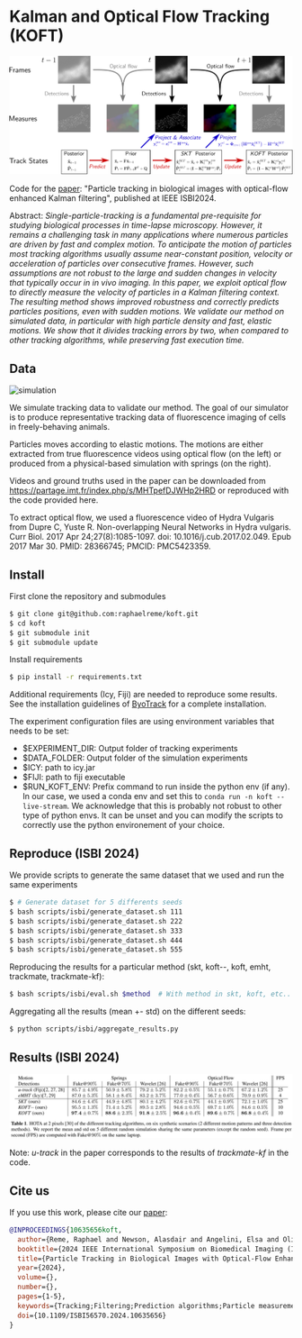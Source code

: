 # Kalman and Optical Flow Tracking (KOFT)

![koft](images/koft.png)

Code for the [paper](https://ieeexplore.ieee.org/abstract/document/10635656): "Particle tracking in biological images with optical-flow enhanced Kalman filtering", published at IEEE ISBI2024.

Abstract:
*Single-particle-tracking is a fundamental pre-requisite for studying biological processes in time-lapse microscopy. However, it remains a challenging task in many applications where numerous particles are driven by fast and complex motion. To anticipate the  motion of particles most tracking algorithms usually assume near-constant position, velocity or acceleration of particles over consecutive frames. However, such assumptions are not robust to the large and sudden changes in velocity that typically occur in in vivo imaging. In this paper, we exploit optical flow to directly measure the velocity of particles in a Kalman filtering context. The resulting method shows improved robustness and correctly predicts particles positions, even with sudden motions. We validate our method on simulated data, in particular with high particle density and fast, elastic motions. We show that it divides tracking errors by two, when compared to other tracking algorithms, while preserving fast execution time.*

## Data

![simulation](images/simulation.gif)

We simulate tracking data to validate our method. The goal of our simulator is to produce representative tracking data of fluorescence imaging of cells in freely-behaving animals.

Particles moves according to elastic motions. The motions are either extracted from true fluorescence videos using optical flow (on the left) or produced from a physical-based simulation with springs (on the right). 

Videos and ground truths used in the paper can be downloaded from https://partage.imt.fr/index.php/s/MHTpefDJWHp2HRD or reproduced with the code provided here.

To extract optical flow, we used a fluorescence video of Hydra Vulgaris from Dupre C, Yuste R. Non-overlapping Neural Networks in Hydra vulgaris. Curr Biol. 2017 Apr 24;27(8):1085-1097. doi: 10.1016/j.cub.2017.02.049. Epub 2017 Mar 30. PMID: 28366745; PMCID: PMC5423359.

## Install

First clone the repository and submodules

```bash
$ git clone git@github.com:raphaelreme/koft.git
$ cd koft
$ git submodule init
$ git submodule update
```

Install requirements

```bash
$ pip install -r requirements.txt
```

Additional requirements (Icy, Fiji) are needed to reproduce some results. See the installation guidelines of [ByoTrack](https://github.com/raphaelreme/byotrack) for a complete installation.

The experiment configuration files are using environment variables that needs to be set:
- $EXPERIMENT_DIR: Output folder of tracking experiments
- $DATA_FOLDER: Output folder of the simulation experiments
- $ICY: path to icy.jar
- $FIJI: path to fiji executable
- $RUN_KOFT_ENV: Prefix command to run inside the python env (if any). In our case, we used a conda env and set this to `conda run -n koft --live-stream`. We acknowledge that this is probably not robust to other type of python envs. It can be unset and you can modify the scripts to correctly use the python environement of your choice.

## Reproduce (ISBI 2024)

We provide scripts to generate the same dataset that we used and run the same experiments

```bash
$ # Generate dataset for 5 differents seeds
$ bash scripts/isbi/generate_dataset.sh 111
$ bash scripts/isbi/generate_dataset.sh 222
$ bash scripts/isbi/generate_dataset.sh 333
$ bash scripts/isbi/generate_dataset.sh 444
$ bash scripts/isbi/generate_dataset.sh 555
```

Reproducing the results for a particular method (skt, koft--, koft, emht, trackmate, trackmate-kf):

```bash
$ bash scripts/isbi/eval.sh $method  # With method in skt, koft, etc..
```

Aggregating all the results (mean +- std) on the different seeds:

```bash
$ python scripts/isbi/aggregate_results.py
```

## Results (ISBI 2024)

![results](images/results.png)

Note: *u-track* in the paper corresponds to the results of *trackmate-kf* in the code.


## Cite us


If you use this work, please cite our [paper](https://ieeexplore.ieee.org/abstract/document/10635656):

```bibtex
@INPROCEEDINGS{10635656koft,
  author={Reme, Raphael and Newson, Alasdair and Angelini, Elsa and Olivo-Marin, Jean-Christophe and Lagache, Thibault},
  booktitle={2024 IEEE International Symposium on Biomedical Imaging (ISBI)},
  title={Particle Tracking in Biological Images with Optical-Flow Enhanced Kalman Filtering},
  year={2024},
  volume={},
  number={},
  pages={1-5},
  keywords={Tracking;Filtering;Prediction algorithms;Particle measurements;Robustness;Kalman filters;Velocity measurement;Single-Particle-Tracking;Optical Flow;Kalman Filtering},
  doi={10.1109/ISBI56570.2024.10635656}
}
```
